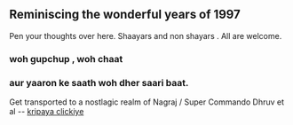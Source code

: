 
## Reminiscing the wonderful years of 1997 
 
 Pen your thoughts over here. Shaayars and non shayars . All are welcome.
 
### woh gupchup , woh chaat 
### aur yaaron ke saath woh dher saari baat.
  

Get transported to a nostlagic realm of Nagraj / Super Commando Dhruv et al -- [kripaya clickiye](bacchaCorner.md)

